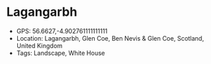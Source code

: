 # Lagangarbh

- GPS: 56.6627,-4.902761111111111
- Location: Lagangarbh, Glen Coe, Ben Nevis & Glen Coe, Scotland, United Kingdom
- Tags: Landscape, White House
